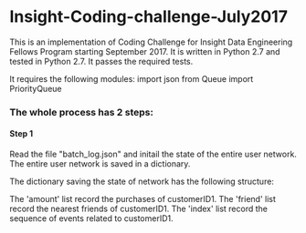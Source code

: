 # Insight-Coding-challenge-July2017

This is an implementation of Coding Challenge for Insight Data Engineering Fellows Program starting September 2017.
It is written in Python 2.7 and tested in Python 2.7. It passes the required tests.

It requires the following modules:
 import json
 from Queue import PriorityQueue
 
### The whole process has 2 steps:

#### Step 1
Read the file "batch_log.json" and initail the state of the entire user network.
The entire user network is saved in a dictionary.

The dictionary saving the state of network has the following structure:


 
The 'amount' list record the purchases of customerID1. The 'friend' list record the nearest friends of customerID1. The 'index' list record the sequence of events related to customerID1.

